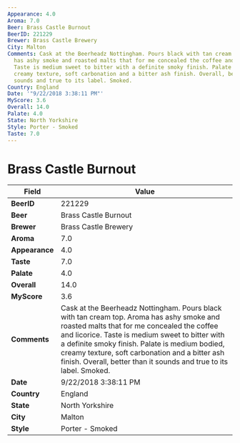 ```yaml
---
Appearance: 4.0
Aroma: 7.0
Beer: Brass Castle Burnout
BeerID: 221229
Brewer: Brass Castle Brewery
City: Malton
Comments: Cask at the Beerheadz Nottingham. Pours black with tan cream top. Aroma
  has ashy smoke and roasted malts that for me concealed the coffee and licorice.
  Taste is medium sweet to bitter with a definite smoky finish. Palate is medium bodied,
  creamy texture, soft carbonation and a bitter ash finish. Overall, better than it
  sounds and true to its label. Smoked.
Country: England
Date: '"9/22/2018 3:38:11 PM"'
MyScore: 3.6
Overall: 14.0
Palate: 4.0
State: North Yorkshire
Style: Porter - Smoked
Taste: 7.0
---
```


# Brass Castle Burnout

| Field         | Value |
|---------------|-------|
| **BeerID** | 221229 |
| **Beer** | Brass Castle Burnout |
| **Brewer** | Brass Castle Brewery |
| **Aroma** | 7.0 |
| **Appearance** | 4.0 |
| **Taste** | 7.0 |
| **Palate** | 4.0 |
| **Overall** | 14.0 |
| **MyScore** | 3.6 |
| **Comments** | Cask at the Beerheadz Nottingham. Pours black with tan cream top. Aroma has ashy smoke and roasted malts that for me concealed the coffee and licorice. Taste is medium sweet to bitter with a definite smoky finish. Palate is medium bodied, creamy texture, soft carbonation and a bitter ash finish. Overall, better than it sounds and true to its label. Smoked. |
| **Date** | 9/22/2018 3:38:11 PM |
| **Country** | England |
| **State** | North Yorkshire |
| **City** | Malton |
| **Style** | Porter - Smoked |
